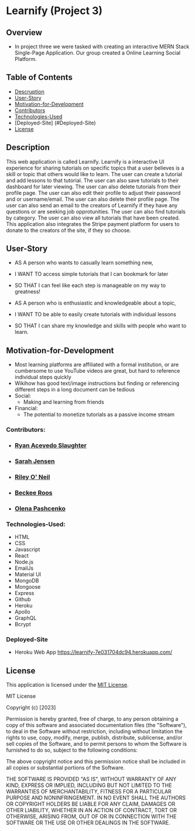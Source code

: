 # Learnify (Project 3)

## Overview

- In project three we were tasked with creating an interactive MERN Stack Single-Page Application. Our group created a Online Learning Social Platform. 

## Table of Contents
  * [Descruption](#Description)
  * [User-Story](#User-Story)
  * [Motivation-for-Development](#Motivation-for-Development)
  * [Contributors](#contributors)
  * [Technologies-Used](#Technologies-used)
  * [Deployed-Site] (#Deployed-Site)
  * [License](#license)

## Description

This web application is called Learnify. Learnify is a interactive UI experience for sharing tutorials on specific topics that a user believes is a skill or topic that others would like to learn. The user can create a tutorial and add lessons to that tutorial. The user can also save tutorials to their dashboard for later viewing. The user can also delete tutorials from their profile page. The user can also edit their profile to adjust their password and or username/email. The user can also delete their profile page. The user can also send an email to the creators of Learnify if they have any questions or are seeking job opprotunities. The user can also find tutorials by category. The user can also view all tutorials that have been created. This application also integrates the Stripe payment platform for users to donate to the creators of the site, if they so choose.

## User-Story

- AS A person who wants to casually learn something new,
- I WANT TO access simple tutorials that I can bookmark for later
- SO THAT I can feel like each step is manageable on my way to greatness!

- AS A person who is enthusiastic and knowledgeable about a topic,
- I WANT TO be able to easily create tutorials with individual lessons
- SO THAT I can share my knowledge and skills with people who want to learn.

## Motivation-for-Development
- Most learning platforms are affiliated with a formal institution, or are cumbersome to use YouTube videos are great, but hard to reference individual steps quickly
- Wikihow has good text/image instructions but finding or referencing different steps in a long document can be tedious
- Social:
    - Making and learning from friends
- Financial:
    - The potential to monetize tutorials as a passive income stream

### Contributors:

- ### [Ryan Acevedo Slaughter](https://github.com/rslaughter12)

- ### [Sarah Jensen](https://github.com/sarah-jensen)

- ### [Riley O' Neil](https://github.com/rileydoneil)

- ### [Beckee Roos](https://github.com/sendusyourbones)

- ### [Olena Pashcenko](https://github.com/UserOlena)

### Technologies-Used:

- HTML
- CSS
- Javascript
- React
- Node.js
- EmailJs
- Material UI
- MongoDB
- Mongoose
- Express
- Github
- Heroku
- Apollo
- GraphQL
- Bcrypt

### Deployed-Site

- Heroku Web App https://learnify-7e031704dc94.herokuapp.com/

## License

This application is licensed under the [MIT License](https://choosealicense.com/licenses/mit/).

MIT License

Copyright (c) [2023]

Permission is hereby granted, free of charge, to any person obtaining a copy
of this software and associated documentation files (the "Software"), to deal
in the Software without restriction, including without limitation the rights
to use, copy, modify, merge, publish, distribute, sublicense, and/or sell
copies of the Software, and to permit persons to whom the Software is
furnished to do so, subject to the following conditions:

The above copyright notice and this permission notice shall be included in all
copies or substantial portions of the Software.

THE SOFTWARE IS PROVIDED "AS IS", WITHOUT WARRANTY OF ANY KIND, EXPRESS OR
IMPLIED, INCLUDING BUT NOT LIMITED TO THE WARRANTIES OF MERCHANTABILITY,
FITNESS FOR A PARTICULAR PURPOSE AND NONINFRINGEMENT. IN NO EVENT SHALL THE
AUTHORS OR COPYRIGHT HOLDERS BE LIABLE FOR ANY CLAIM, DAMAGES OR OTHER
LIABILITY, WHETHER IN AN ACTION OF CONTRACT, TORT OR OTHERWISE, ARISING FROM,
OUT OF OR IN CONNECTION WITH THE SOFTWARE OR THE USE OR OTHER DEALINGS IN THE
SOFTWARE.